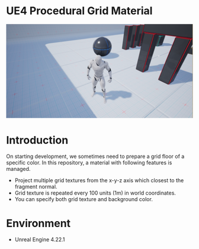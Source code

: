# UE4 Procedural Grid Material

![cover.png](./cover.png)

# Introduction
On starting development, we sometimes need to prepare a grid floor of a specific color.
In this repository, a material with following features is managed.

- Project multiple grid textures from the x-y-z axis which closest to the fragment normal.
- Grid texture is repeated every 100 units (1m) in world coordinates.
- You can specify both grid texture and background color.

# Environment
- Unreal Engine 4.22.1